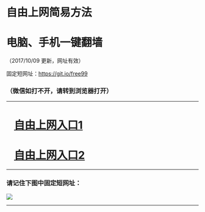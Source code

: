 ﻿# 自由上网简易方法

# 电脑、手机一键翻墙

（2017/10/09 更新，网址有效）

固定短网址：https://git.io/free99

### （微信如打不开，请转到浏览器打开）


***





# &nbsp;&nbsp; <a href="http://ft1801623937.fwq-tz-1001.info/fwqtz01.html?t=100900127816 " target="_blank">自由上网入口1</a>
# &nbsp;&nbsp; <a href="http://ft1836214657.fwq-tz-1002.info/fwqtz02.html?t=1009001584 " target="_blank">自由上网入口2</a>
***

### 请记住下图中固定短网址：

<img src="https://s3-us-west-2.amazonaws.com/fwq-1001/yjfq-20170905okok.png" /> 


***

